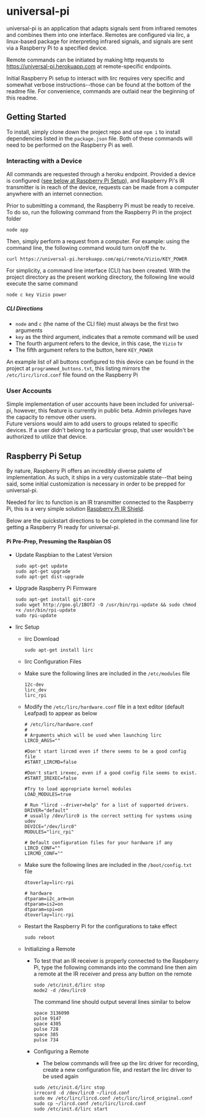 # universal-pi

universal-pi is an application that adapts signals sent from infrared remotes and combines them into one interface.  Remotes are configured via lirc, a linux-based package for interpreting infrared signals, and signals are sent via a Raspberry Pi to a specified device.  

Remote commands can be initiated by making http requests to https://universal-pi.herokuapp.com at remote-specific endpoints.  

Initial Raspberry Pi setup to interact with lirc requires very specific and somewhat verbose instructions--those can be found at the bottom of the readme file.
For convenience, commands are outlaid near the beginning of this readme.  

## Getting Started
To install, simply clone down the project repo and use `npm i` to install dependencies listed in the `package.json` file.  Both of these commands will need to be performed on the Raspberry Pi as well.

### Interacting with a Device
All commands are requested through a heroku endpoint.  Provided a device is configured ([see below at Raspberry Pi Setup](#pi)), and Raspberry Pi's IR transmitter is in reach of the device, requests can be made from a computer anywhere with an internet connection.

Prior to submitting a command, the Raspberry Pi must be ready to receive.  To do so, run the following command from the Raspberry Pi in the project folder

`node app`

Then, simply perform a request from a computer. For example:  using the command line, the following command would turn on/off the tv.

`curl https://universal-pi.herokuapp.com/api/remote/Vizio/KEY_POWER`

For simplicity, a command line interface (CLI) has been created.  With the project directory as the present working directory, the following line would execute the same command

`node c key Vizio power`

##### CLI Directions
  - `node` and `c` (the name of the CLI file) must always be the first two arguments
  -  `key` as the third argument, indicates that a remote command will be used
  - The fourth argument refers to the device, in this case, the `Vizio` tv
  - The fifth argument refers to the button, here `KEY_POWER`

  An example list of all buttons configured to this device can be found in the project at `programmed_buttons.txt`, this listing mirrors the `/etc/lirc/lircd.conf` file found on the Raspberry Pi

### User Accounts
Simple implementation of user accounts have been included for universal-pi, however, this feature is currently in public beta.  Admin privileges have the capacity to remove other users.  
Future versions would aim to add users to groups related to specific devices.  If a user didn't belong to a particular group, that user wouldn't be authorized to utilize that device.

<a name="pi"></a>
## Raspberry Pi Setup
By nature, Raspberry Pi offers an incredibly diverse palette of implementation.  As such, it ships in a very customizable state--that being said, some initial customization is necessary in order to be prepped for universal-pi.

Needed for lirc to function is an IR transmitter connected to the Raspberry Pi, this is a very simple solution [Raspberry Pi IR Shield](https://www.amazon.com/Infrared-Shield-Raspberry-Pi/dp/B01C2AQL62).

Below are the quickstart directions to be completed in the command line for getting a Raspberry Pi ready for universal-pi.

#### Pi Pre-Prep, Presuming the Raspbian OS
  - Update Raspbian to the Latest Version

    ```
    sudo apt-get update
    sudo apt-get upgrade
    sudo apt-get dist-upgrade
    ```
  - Upgrade Raspberry Pi Firmware

    ```
    sudo apt-get install git-core
    sudo wget http://goo.gl/1BOfJ -O /usr/bin/rpi-update && sudo chmod +x /usr/bin/rpi-update
    sudo rpi-update
    ```

- lirc Setup
  - lirc Download

    `sudo apt-get install lirc`
  - lirc Configuration Files
   - Make sure the following lines are included in the `/etc/modules` file
     ```
     12c-dev
     lirc_dev
     lirc_rpi
     ```
   - Modify the `/etc/lirc/hardware.conf` file in a text editor (default Leafpad) to appear as below
      ```
      # /etc/lirc/hardware.conf
      #
      # Arguments which will be used when launching lirc
      LIRCD_ARGS=""

      #Don't start lircmd even if there seems to be a good config file
      #START_LIRCMD=false

      #Don't start irexec, even if a good config file seems to exist.
      #START_IREXEC=false

      #Try to load appropriate kernel modules
      LOAD_MODULES=true

      # Run "lircd --driver=help" for a list of supported drivers.
      DRIVER="default"
      # usually /dev/lirc0 is the correct setting for systems using udev
      DEVICE="/dev/lirc0"
      MODULES="lirc_rpi"

      # Default configuration files for your hardware if any
      LIRCD_CONF=""
      LIRCMD_CONF=""
      ```
    - Make sure the following lines are included in the `/boot/config.txt` file

      ```      
      dtoverlay=lirc-rpi

      # hardware
      dtparam=i2c_arm=on
      dtparam=is2=on
      dtparam=spi=on
      dtoverlay=lirc-rpi
      ```

  - Restart the Raspberry Pi for the configurations to take effect

    `sudo reboot`
  - Initializing a Remote
    - To test that an IR receiver is properly connected to the Raspberry Pi, type the following commands into the command line then aim a remote at the IR receiver and press any button on the remote
      ```
      sudo /etc/init.d/lirc stop
      mode2 -d /dev/lirc0
      ```

      The command line should output several lines similar to below
      ```
      space 3136090
      pulse 9147
      space 4305
      pulse 728
      space 385
      pulse 734
      ```
    - Configuring a Remote

      -  The below commands will free up the lirc driver for recording, create a new configuration file, and restart the lirc driver to be used again

        ```
        sudo /etc/init.d/lirc stop
        irrecord -d /dev/lirc0 ~/lircd.conf
        sudo mv /etc/lirc/lircd.conf /etc/lirc/lircd_original.conf
        sudo cp ~/lircd.conf /etc/lirc/lircd.conf
        sudo /etc/init.d/lirc start
        ```
